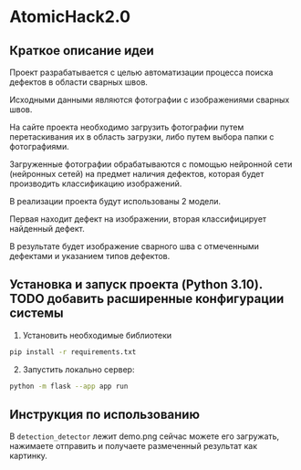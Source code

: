# AtomicHack2.0

## Краткое описание идеи

Проект разрабатывается с целью автоматизации процесса поиска дефектов в области сварных швов.

Исходными данными являются фотографии с изображениями сварных швов.

На сайте проекта необходимо загрузить фотографии путем перетаскивания их в область загрузки, либо путем выбора папки с фотографиями.

Загруженные фотографии обрабатываются с помощью нейронной сети (нейронных сетей) на предмет наличия дефектов, которая будет производить классификацию изображений.

В реализации проекта будут использованы 2 модели. 

Первая находит дефект на изображении, вторая классифицирует найденный дефект.

В результате будет изображение сварного шва с отмеченными дефектами и указанием типов дефектов.

## Установка и запуск проекта (Python 3.10). TODO добавить расширенные конфигурации системы
1. Установить необходимые библиотеки
```bash
pip install -r requirements.txt
```
2. Запустить локально сервер:
```bash
python -m flask --app app run
```

## Инструкция по использованию
В `detection_detector` лежит demo.png сейчас можете его загружать, нажимаете отправить и получаете размеченный результат как картинку.
